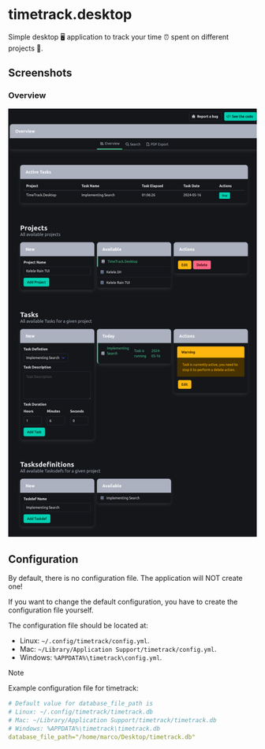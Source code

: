 # timetrack.desktop

Simple desktop 🖥️ application to track your time ⏰ spent on different projects 🎉.

## Screenshots

### Overview

![Overview](screenshots/overview.png)

## Configuration

By default, there is no configuration file.
The application will NOT create one!

If you want to change the default configuration,
you have to create the configuration file yourself.

The configuration file should be located at:

 - Linux: `~/.config/timetrack/config.yml`.
 - Mac: `~/Library/Application Support/timetrack/config.yml`.
 - Windows: `%APPDATA%\timetrack\config.yml`.

> [!NOTE]
> Example configuration file for timetrack:

```yml
# Default value for database_file_path is
# Linux: ~/.config/timetrack/timetrack.db
# Mac: ~/Library/Application Support/timetrack/timetrack.db
# Windows: %APPDATA%\timetrack\timetrack.db
database_file_path="/home/marco/Desktop/timetrack.db"
```
